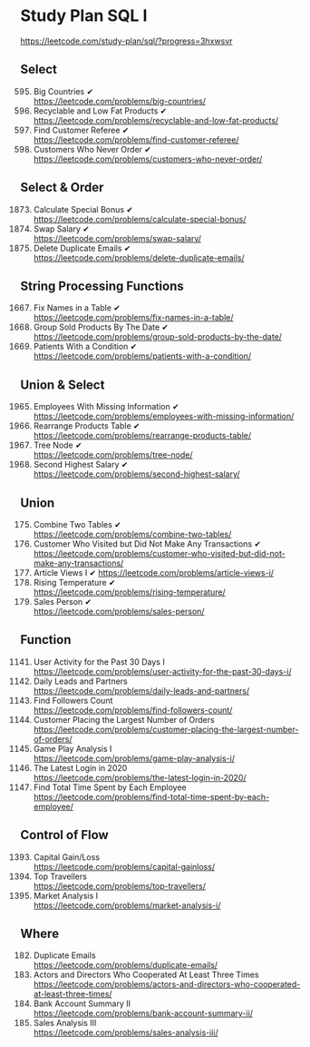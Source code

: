 # Study Plan SQL I
https://leetcode.com/study-plan/sql/?progress=3hxwsvr

## Select
595. Big Countries ✔  
https://leetcode.com/problems/big-countries/
1757. Recyclable and Low Fat Products ✔  
https://leetcode.com/problems/recyclable-and-low-fat-products/
584. Find Customer Referee ✔  
https://leetcode.com/problems/find-customer-referee/
183. Customers Who Never Order ✔  
https://leetcode.com/problems/customers-who-never-order/

## Select & Order
1873. Calculate Special Bonus ✔  
https://leetcode.com/problems/calculate-special-bonus/
627. Swap Salary ✔  
https://leetcode.com/problems/swap-salary/
196. Delete Duplicate Emails ✔  
https://leetcode.com/problems/delete-duplicate-emails/

## String Processing Functions
1667. Fix Names in a Table ✔  
https://leetcode.com/problems/fix-names-in-a-table/
1484. Group Sold Products By The Date ✔  
https://leetcode.com/problems/group-sold-products-by-the-date/
1527. Patients With a Condition ✔  
https://leetcode.com/problems/patients-with-a-condition/

## Union & Select
1965. Employees With Missing Information ✔  
https://leetcode.com/problems/employees-with-missing-information/
1795. Rearrange Products Table ✔  
https://leetcode.com/problems/rearrange-products-table/
608. Tree Node ✔  
https://leetcode.com/problems/tree-node/
176. Second Highest Salary ✔  
https://leetcode.com/problems/second-highest-salary/

## Union
175. Combine Two Tables ✔  
https://leetcode.com/problems/combine-two-tables/  
1581. Customer Who Visited but Did Not Make Any Transactions  ✔  
https://leetcode.com/problems/customer-who-visited-but-did-not-make-any-transactions/
1148. Article Views I  ✔
https://leetcode.com/problems/article-views-i/
197. Rising Temperature ✔  
https://leetcode.com/problems/rising-temperature/  
607. Sales Person ✔  
https://leetcode.com/problems/sales-person/  

## Function
1141. User Activity for the Past 30 Days I  
https://leetcode.com/problems/user-activity-for-the-past-30-days-i/
1693. Daily Leads and Partners  
https://leetcode.com/problems/daily-leads-and-partners/
1729. Find Followers Count  
https://leetcode.com/problems/find-followers-count/
586. Customer Placing the Largest Number of Orders  
https://leetcode.com/problems/customer-placing-the-largest-number-of-orders/
511. Game Play Analysis I  
https://leetcode.com/problems/game-play-analysis-i/
1890. The Latest Login in 2020  
https://leetcode.com/problems/the-latest-login-in-2020/
1741. Find Total Time Spent by Each Employee  
https://leetcode.com/problems/find-total-time-spent-by-each-employee/

## Control of Flow
1393. Capital Gain/Loss  
https://leetcode.com/problems/capital-gainloss/
1407. Top Travellers  
https://leetcode.com/problems/top-travellers/
1158. Market Analysis I  
https://leetcode.com/problems/market-analysis-i/

## Where
182. Duplicate Emails  
https://leetcode.com/problems/duplicate-emails/
1050. Actors and Directors Who Cooperated At Least Three Times  
https://leetcode.com/problems/actors-and-directors-who-cooperated-at-least-three-times/
1587. Bank Account Summary II  
https://leetcode.com/problems/bank-account-summary-ii/
1084. Sales Analysis III  
https://leetcode.com/problems/sales-analysis-iii/